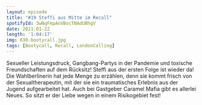 ```yaml
---
layout: episode
title: "#19 Steffi aus Mitte im Recall"
spotifyId: 3wNqFmpAnVBocTNAdUBhgV
date: 2021-01-22
length: '1:04:17'
img: 030-bootycall.jpg
tags: [Bootycall, Recall, LondonCalling]
---
```

Sexueller Leistungsdruck, Gangbang-Partys in der Pandemie und toxische Freundschaften auf dem Rücksitz! Steffi aus der ersten Folge ist wieder da! Die Wahlberlinerin hat jede Menge zu erzählen, denn sie kommt frisch von der Sexualtherapeutin, mit der sie ein traumatisches Erlebnis aus der Jugend aufgearbeitet hat. Auch bei Gastgeber Caramel Mafia gibt es allerlei Neues. So sitzt er der Liebe wegen in einem Risikogebiet fest!